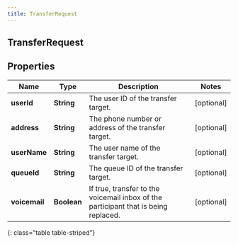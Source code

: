```yaml
---
title: TransferRequest
---
```

## TransferRequest


## Properties

| Name | Type | Description | Notes |
| ------------ | ------------- | ------------- | ------------- |
| **userId** | **String** | The user ID of the transfer target. |  [optional] |
| **address** | **String** | The phone number or address of the transfer target. |  [optional] |
| **userName** | **String** | The user name of the transfer target. |  [optional] |
| **queueId** | **String** | The queue ID of the transfer target. |  [optional] |
| **voicemail** | **Boolean** | If true, transfer to the voicemail inbox of the participant that is being replaced. |  [optional] |
{: class="table table-striped"}



